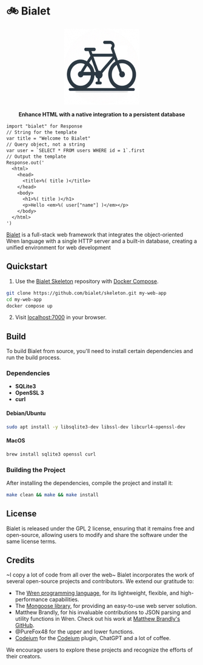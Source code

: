 # 🚲 Bialet

<p align="center">
  <img src="docs/_static/logo.png" alt="" width="200" />
</p>
<p align="center">
  <strong>Enhance HTML with a native integration to a persistent database</strong>
</p>

```wren
import "bialet" for Response
// String for the template
var title = "Welcome to Bialet"
// Query object, not a string
var user = `SELECT * FROM users WHERE id = 1`.first
// Output the template
Response.out('
  <html>
    <head>
      <title>%( title )</title>
    </head>
    <body>
      <h1>%( title )</h1>
      <p>Hello <em>%( user["name"] )</em></p>
    </body>
  </html>
')
```

[Bialet](https://bialet.dev) is a full-stack web framework that integrates the object-oriented Wren language with a single HTTP server and a built-in database, creating a unified environment for web development

## Quickstart

1. Use the [Bialet Skeleton](https://github.com/bialet/skeleton) repository with [Docker Compose](https://docs.docker.com/compose/).

```bash
git clone https://github.com/bialet/skeleton.git my-web-app
cd my-web-app
docker compose up
```

2. Visit [localhost:7000](http://localhost:7000) in your browser.

## Build

To build Bialet from source, you'll need to install certain dependencies and run the build process.

### Dependencies

- **SQLite3**
- **OpenSSL 3**
- **curl**

#### Debian/Ubuntu

```bash
sudo apt install -y libsqlite3-dev libssl-dev libcurl4-openssl-dev
```

#### MacOS

```bash
brew install sqlite3 openssl curl
```
### Building the Project

After installing the dependencies, compile the project and install it:

```bash
make clean && make && make install
```
## License

Bialet is released under the GPL 2 license, ensuring that it remains free and open-source, allowing users to modify and share the software under the same license terms.

## Credits

~I copy a lot of code from all over the web~
Bialet incorporates the work of several open-source projects and contributors. We extend our gratitude to:

- The [Wren programming language](https://wren.io), for its lightweight, flexible, and high-performance capabilities.
- The [Mongoose library](https://github.com/expressjs/mongoose), for providing an easy-to-use web server solution.
- Matthew Brandly, for his invaluable contributions to JSON parsing and utility functions in Wren. Check out his work at [Matthew Brandly's GitHub](https://github.com/brandly/wren-json).
- @PureFox48 for the upper and lower functions.
- [Codeium](https://github.com/codeium) for the [Codeium](https://codeium.com) plugin, ChatGPT and a lot of coffee.

We encourage users to explore these projects and recognize the efforts of their creators.
